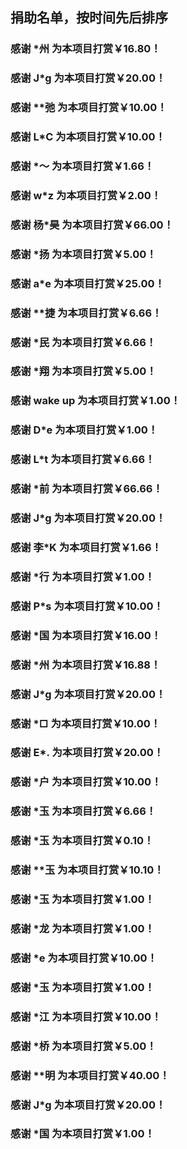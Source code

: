 ## 捐助名单，按时间先后排序

### 感谢 \*州 为本项目打赏￥16.80！
### 感谢 J\*g 为本项目打赏￥20.00！
### 感谢 **弛 为本项目打赏￥10.00！
### 感谢 L\*C 为本项目打赏￥10.00！
### 感谢 \*～ 为本项目打赏￥1.66！
### 感谢 w\*z 为本项目打赏￥2.00！
### 感谢 杨\*昊 为本项目打赏￥66.00！
### 感谢 \*扬 为本项目打赏￥5.00！
### 感谢 a\*e 为本项目打赏￥25.00！
### 感谢 \*\*捷 为本项目打赏￥6.66！
### 感谢 \*民 为本项目打赏￥6.66！
### 感谢 \*翔 为本项目打赏￥5.00！
### 感谢 wake up 为本项目打赏￥1.00！
### 感谢 D\*e 为本项目打赏￥1.00！
### 感谢 L\*t 为本项目打赏￥6.66！
### 感谢 \*前 为本项目打赏￥66.66！
### 感谢 J\*g 为本项目打赏￥20.00！
### 感谢 李\*K 为本项目打赏￥1.66！
### 感谢 \*行 为本项目打赏￥1.00！
### 感谢 P\*s 为本项目打赏￥10.00！
### 感谢 \*国 为本项目打赏￥16.00！
### 感谢 \*州 为本项目打赏￥16.88！
### 感谢 J\*g 为本项目打赏￥20.00！
### 感谢 \*□ 为本项目打赏￥10.00！
### 感谢 E\*. 为本项目打赏￥20.00！
### 感谢 \*户 为本项目打赏￥10.00！
### 感谢 \*玉 为本项目打赏￥6.66！
### 感谢 \*玉 为本项目打赏￥0.10！
### 感谢 \*\*玉 为本项目打赏￥10.10！
### 感谢 \*玉 为本项目打赏￥1.00！
### 感谢 \*龙 为本项目打赏￥1.00！
### 感谢 \*e 为本项目打赏￥10.00！
### 感谢 \*玉 为本项目打赏￥1.00！
### 感谢 \*江 为本项目打赏￥10.00！
### 感谢 \*桥 为本项目打赏￥5.00！
### 感谢 \*\*明 为本项目打赏￥40.00！
### 感谢 J\*g 为本项目打赏￥20.00！
### 感谢 \*国 为本项目打赏￥1.00！
